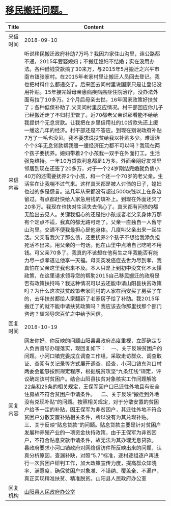 # <a href="http://www.shangluo.gov.cn/zmhd/ldxxxx.jsp?urltype=leadermail.LeaderMailContentUrl&wbtreeid=1112&leadermailid=4908">移民搬迁问题。</a>
| Title |                                                                                                                                                                                                                                                                                                                                                                                                                                                                                      Content                                                                                                                                                                                                                                                                                                                                                                                                                                                                                       |
|:-----:|------------------------------------------------------------------------------------------------------------------------------------------------------------------------------------------------------------------------------------------------------------------------------------------------------------------------------------------------------------------------------------------------------------------------------------------------------------------------------------------------------------------------------------------------------------------------------------------------------------------------------------------------------------------------------------------------------------------------------------------------------------------------------------------------------------------------------------------------------------------------------------------------------------------------------------------------------------------------------------|
| 来信时间  | 2018-09-10                                                                                                                                                                                                                                                                                                                                                                                                                                                                                                                                                                                                                                                                                                                                                                                                                                                                                                                                                                         |
| 来信内容  | 听说移民搬迁政府补助7万吗？我因为家住山沟里，连公路都不通，2015年要娶媳妇；不搬迁媳妇不结婚；实在没用办法。各种借钱贷款搞了30来万，与2015年5月搬迁之兴平市南市镇张家村。在2015年老家村里让搬迁人员回去登记。我也把材料什么都递交了。后来回去问村里说国家只是让登记没用补贴。15年接完婚母亲患病疾病癌症住院治疗。没办法外面有拉了10多万。2个月后母亲去世。16年国家政策好扶贫了；各种低保补助了.父亲问村里反应情况。村干部回应你儿子已经搬迁走了不归村里管了。近70都老父亲说那看能不给给我提供个无息贷款。让我把在乡里信用社的10贷款先还上缓一缓这几年的经济。村干部还是不答应。到现在别说政府补贴7万了一毛也没见。我不要求说扶贫给我以补贴多少。难道连个个3年无息贷款帮我缓一缓经济压力都不可以吗？我现在两个孩子要抚养。媳妇带着2个小孩我一双手在外面打工。生活强免维持。一年10万贷款利息都是1万多。外面亲朋好友邻里邻居到现在还签了20多万，对于一个24岁刚结完婚就负债小40万的还需要抚养2个小孩，和一个还一个70岁的老父亲。生活实在让我喘不过气来。这样真天都是被人讨债的日子，媳妇也过的多是怨言。这几年从来都没有超过500块钱以上在身边留过。有点都赶快给人家急用钱的填补上。到现在外面还欠了20多万。我现在也快对生活失去信心了。真天都有问债的都无脸出去见人。关键我担心的还是怕小孩或者老父亲身体万那有个定点不适，我真的都无路可走了。父亲一直独自一人留守山沟里。交通不便我最担心是他身体。几度叫父亲出来一起生活。父亲看我欠了那么债，还要抚养2个孩子不想给我添负担死活不出来。用父亲的一句话。他在山里中点地自己吃喝不用钱。可父亲70多了。我真的不该想在他有生之年我能否有能力尽一点孝道让他享一天福。母亲突发癌症去世为尽到孝，我真怕在父亲这里我也来不及。本人只是上到初中没文化不太懂政策，在这里请求领导您的帮助2015自己移民搬迁的政府是否有政策扶持吗？我这种情况可以去还能申请山阳县扶贫政策吗？为什么这次扶贫政策老家同村的人家在西安买了房买了车的，去年扶贫都给人家翻新了老家房子给了补助。我2015年搬迁了的就不能申请扶贫政策吗？我应该去你那里找那个部门咨询？望领导您百忙之中给予回信。 |
| 回复时间  | 2018-10-19                                                                                                                                                                                                                                                                                                                                                                                                                                                                                                                                                                                                                                                                                                                                                                                                                                                                                                                                                                         |
| 回复内容  | 网友你好，你反映的问题山阳县县政府高度重视，立即确定专人负责督导办理落实，现回复如下：    一、关于反映贫困户的问题。小河口镇党委成立调查工作组，采取走访群众、调查取证、查阅有关记录等方式展开调查，经查，小河口镇东沟口村两委会能够按照规定程序，根据脱贫攻坚“九条红线”规定，评议确定该村贫困户。结合山阳县扶贫对象核实工作问题解答22条和25条的相关规定，王保军因户口已迁往外地且有安全住房故不符合贫困户申请条件。    二、关于反映“搬迁到外地没有兑现补贴”的问题。按照相关规定，对于分散安置的贫困户给予一定的补贴，因王保军为非贫困户，其迁往外地不符合贫困户分散安置补贴相关条件，所以没有为其兑现补贴。    三、关于反映“贴息贷款”的问题。贴息贷款主要是针对贫困户发展种养殖产业的一项资金扶持政策，由于王保军为非贫困户，不符合贴息贷款申请条件，故无法为其办理无息贷款。    县政府要求小河口镇政府对网络信访件所反映出来的问题，认真分析原因，查漏补缺，对照“5.7”标准，逐村逐组逐户再进行一次贫困户研判工作，加大政策宣传力度，提高群众知晓率、满意度，确保贫困户对象准、不错纳、覆盖全、不漏户，真正实现精准扶贫、精准脱贫。山阳县人民政府办公室                                                                                                                                                                                                                                                                                                                                                                                                                                        |
| 回复机构  | <a href="../../categories/agencies/山阳县人民政府办公室.md">山阳县人民政府办公室</a>                                                                                                                                                                                                                                                                                                                                                                                                                                                                                                                                                                                                                                                                                                                                                                                                                                                                                                                   |